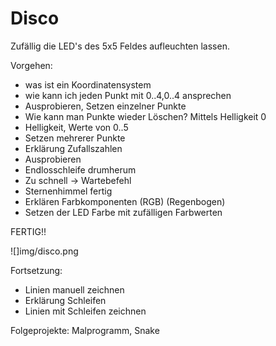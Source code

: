 # Disco

Zufällig die LED's des 5x5 Feldes aufleuchten lassen.

Vorgehen:

- was ist ein Koordinatensystem
- wie kann ich jeden Punkt mit 0..4,0..4 ansprechen
- Ausprobieren, Setzen einzelner Punkte
- Wie kann man Punkte wieder Löschen? Mittels Helligkeit 0
- Helligkeit, Werte von 0..5
- Setzen mehrerer Punkte
- Erklärung Zufallszahlen
- Ausprobieren
- Endlosschleife drumherum
- Zu schnell -> Wartebefehl
- Sternenhimmel fertig
- Erklären Farbkomponenten (RGB) (Regenbogen)
- Setzen der LED Farbe mit zufälligen Farbwerten

FERTIG!!

![]img/disco.png


Fortsetzung:

- Linien manuell zeichnen
- Erklärung Schleifen
- Linien mit Schleifen zeichnen

Folgeprojekte: Malprogramm, Snake